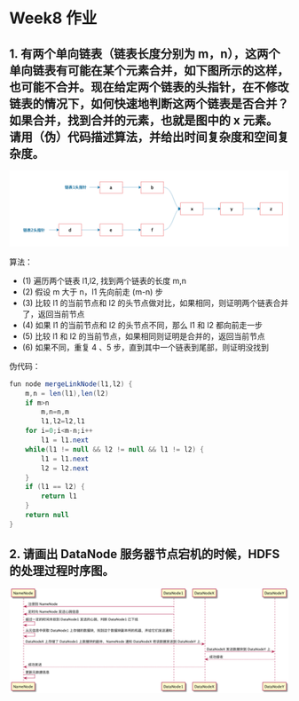 # Week8 作业
## 1. 有两个单向链表（链表长度分别为 m，n），这两个单向链表有可能在某个元素合并，如下图所示的这样，也可能不合并。现在给定两个链表的头指针，在不修改链表的情况下，如何快速地判断这两个链表是否合并？如果合并，找到合并的元素，也就是图中的 x 元素。请用（伪）代码描述算法，并给出时间复杂度和空间复杂度。
![link](link.png)

算法：
* (1) 遍历两个链表 l1,l2, 找到两个链表的长度 m,n
* (2) 假设 m 大于 n，l1 先向前走 (m-n) 步
* (3) 比较 l1 的当前节点和 l2 的头节点做对比，如果相同，则证明两个链表合并了，返回当前节点
* (4) 如果 l1 的当前节点和 l2 的头节点不同，那么 l1 和 l2 都向前走一步
* (5) 比较 l1 和 l2 的当前节点，如果相同则证明是合并的，返回当前节点
* (6) 如果不同，重复 4 、5 步，直到其中一个链表到尾部，则证明没找到

伪代码：
```java
fun node mergeLinkNode(l1,l2) {
    m,n = len(l1),len(l2)
    if m>n
        m,n=n,m
        l1,l2=l2,l1
    for i=0;i<m-n;i++
        l1 = l1.next
    while(l1 != null && l2 != null && l1 != l2) {
        l1 = l1.next
        l2 = l2.next
    }
    if (l1 == l2) {
        return l1
    }
    return null
}
```

## 2. 请画出 DataNode 服务器节点宕机的时候，HDFS 的处理过程时序图。
![datanode](datanode.png)